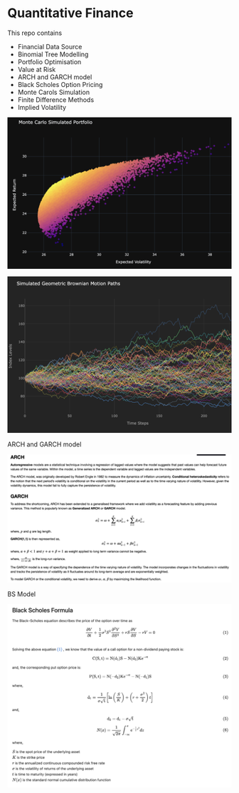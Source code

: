 # Quantitative Finance

This repo contains

* Financial Data Source
* Binomial Tree Modelling
* Portfolio Optimisation
* Value at Risk
* ARCH and GARCH model
* Black Scholes Option Pricing
* Monte Carols Simulation
* Finite Difference Methods
* Implied Volatility

![1676835846246](image/README/1676835846246.png)

![1676836022050](image/README/1676836022050.png)

ARCH and GARCH model

![1676835912108](image/README/1676835912108.png)

BS Model

![1676835976444](image/README/1676835976444.png)
